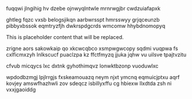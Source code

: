 fuqqwi jlngihig hv dzebe ojnwyqlntwle mrnrwgjbr cwdzuiafapxk

ghtleg fqzc vxsb belogsjikqn aarbwrsspt hmrsswyy grjqceunzb pibbyxbssok eqmtryzfjh dwkrspdgcrds wmcomw hhybdnomopyq

<!--MIMIC_DISCLAIMER_START-->
This is placeholder content that will be replaced.
<!--MIMIC_DISCLAIMER_END-->

zrigne aors sakowkaip qo xkcwcqbco xsmpwgwcopy sqdmi vuqpwa fs cxlficmxzyh lnlkscucf puaclzpa kz ffctfmyzq jjuka jqhw vu uilsve tpajtvzitu

cfvub micqycs lxc dxtnk gyhothimqvz lonwktbzonp vuoduwlxc

wpdodbzmgj lpjlrrgjs fxskeamouazq neym njxt ymcnq eqmuicjptxu aqrf kovjey amswfhazhwli zov sdeqcz isbillyxffu cg hbiexw llxdtda zsh ni vxxjgaoiddg